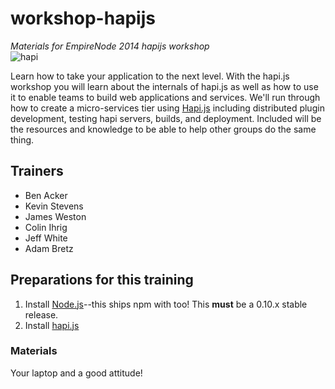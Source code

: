 workshop-hapijs
===============
*Materials for EmpireNode 2014 hapijs workshop*     
![hapi](http://media.giphy.com/media/oDLDbBgf0dkis/giphy.gif)

Learn how to take your application to the next level.  With the hapi.js workshop you will learn about the internals of hapi.js as well as how to use it to enable teams to build web applications and services. We'll run through how to create a micro-services tier using [Hapi.js](http://hapijs.com/) including distributed plugin development, testing hapi servers, builds, and deployment. Included will be the resources and knowledge to be able to help other groups do the same thing.


## Trainers

* Ben Acker
* Kevin Stevens 
* James Weston
* Colin Ihrig 
* Jeff White
* Adam Bretz


## Preparations for this training
1. Install [Node.js](http://nodejs.org/)--this ships npm with too! This **must** be a 0.10.x stable release.  
2. Install [hapi.js](https://www.npmjs.org/package/hapi)

### Materials
Your laptop and a good attitude!
